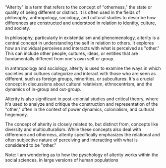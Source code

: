 "Alterity" is a term that refers to the concept of "otherness," the state or quality of being different or distinct. It is often used in the fields of philosophy, anthropology, sociology, and cultural studies to describe how differences are constructed and understood in relation to identity, culture, and society.

In philosophy, particularly in existentialism and phenomenology, alterity is a central concept in understanding the self in relation to others. It explores how an individual perceives and interacts with what is perceived as "other." This can include other people, cultures, ideas, or entities that are fundamentally different from one's own self or group.

In anthropology and sociology, alterity is used to examine the ways in which societies and cultures categorize and interact with those who are seen as different, such as foreign groups, minorities, or subcultures. It's a crucial concept in discussions about cultural relativism, ethnocentrism, and the dynamics of in-group and out-group.

Alterity is also significant in post-colonial studies and critical theory, where it's used to analyze and critique the construction and representation of the "other," often in the context of power dynamics, colonialism, and cultural hegemony.

The concept of alterity is closely related to, but distinct from, concepts like diversity and multiculturalism. While these concepts also deal with difference and otherness, alterity specifically emphasizes the relational and often subjective nature of perceiving and interacting with what is considered to be "other."

Note: 
I am wondering as to how the pyschology of alterity works within the social sciences, in large versions of human populations
